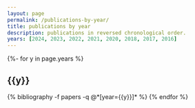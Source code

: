 ```yaml
---
layout: page
permalink: /publications-by-year/
title: publications by year
description: publications in reversed chronological order.
years: [2024, 2023, 2022, 2021, 2020, 2018, 2017, 2016]
---
```


<div class="publications">

{%- for y in page.years %}
  <h2 class="year">{{y}}</h2>
  {% bibliography -f papers -q @*[year={{y}}]* %}
{% endfor %}

</div>
